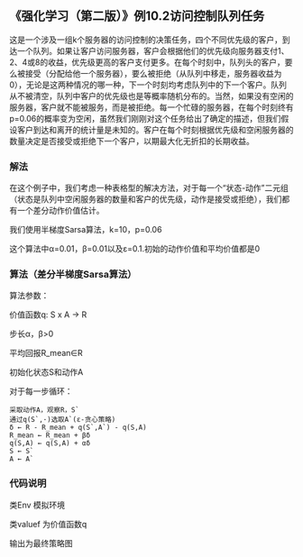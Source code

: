 ## 《强化学习（第二版）》例10.2访问控制队列任务  
这是一个涉及一组k个服务器的访问控制的决策任务，四个不同优先级的客户，到达一个队列。如果让客户访问服务器，客户会根据他们的优先级向服务器支付1、2、4或8的收益，优先级更高的客户支付更多。在每个时刻中，队列头的客户，要么被接受（分配给他一个服务器），要么被拒绝（从队列中移走，服务器收益为0），无论是这两种情况的哪一种，下一个时刻均考虑队列中的下一个客户。队列从不被清空，队列中客户的优先级也是等概率随机分布的。当然，如果没有空闲的服务器，客户就不能被服务，而是被拒绝。每一个忙碌的服务器，在每个时刻终有p=0.06的概率变为空闲，虽然我们刚刚对这个任务给出了确定的描述，但我们假设客户到达和离开的统计量是未知的。客户在每个时刻根据优先级和空闲服务器的数量决定是否接受或拒绝下一个客户，以期最大化无折扣的长期收益。  
### 解法  
在这个例子中，我们考虑一种表格型的解决方法，对于每一个“状态-动作”二元组（状态是队列中空闲服务器的数量和客户的优先级，动作是接受或拒绝），我们都有一个差分动作价值估计。

我们使用半梯度Sarsa算法，k=10，p=0.06

这个算法中α=0.01，β=0.01以及ε=0.1.初始的动作价值和平均价值都是0
### 算法（差分半梯度Sarsa算法）  
算法参数：

价值函数q: S x A → R

步长α，β>0

平均回报R_mean∈R

初始化状态S和动作A

对于每一步循环：

    采取动作A，观察R，S`
    通过q(S`,·)选取A`(ε-贪心策略)
    δ ← R - R_mean + q(S`,A`) - q(S,A)
    R_mean ← R_mean + βδ
    q(S,A) ← q(S,A) + αδ
    S ← S`
    A ← A`
### 代码说明  
类Env 模拟环境

类valuef 为价值函数q

输出为最终策略图

